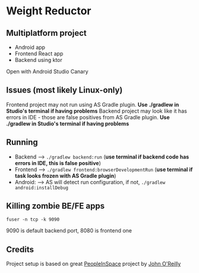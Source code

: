 # Weight Reductor
## Multiplatform project
- Android app
- Frontend React app
- Backend using ktor

Open with Android Studio Canary

## Issues (most likely Linux-only)
Frontend project may not run using AS Gradle plugin. **Use ./gradlew in Studio's terminal if having problems**
Backend project may look like it has errors in IDE - those are false positives from AS Gradle plugin. **Use ./gradlew in Studio's terminal if having problems**

## Running
- Backend  -->   `./gradlew backend:run` (**use terminal if backend code has errors in IDE, this is false positive**)
- Frontend -->   `./gradlew frontend:browserDevelopmentRun` (**use terminal if task looks frozen with AS Gradle plugin**)
- Android: -->   AS will detect run configuration, if not, `./gradlew android:installDebug`

## Killing zombie BE/FE apps
`fuser -n tcp -k 9090`

9090 is default backend port, 8080 is frontend one

## Credits
Project setup is based on great [PeopleInSpace](https://github.com/joreilly/PeopleInSpace) project by [John O'Reilly](https://github.com/joreilly)